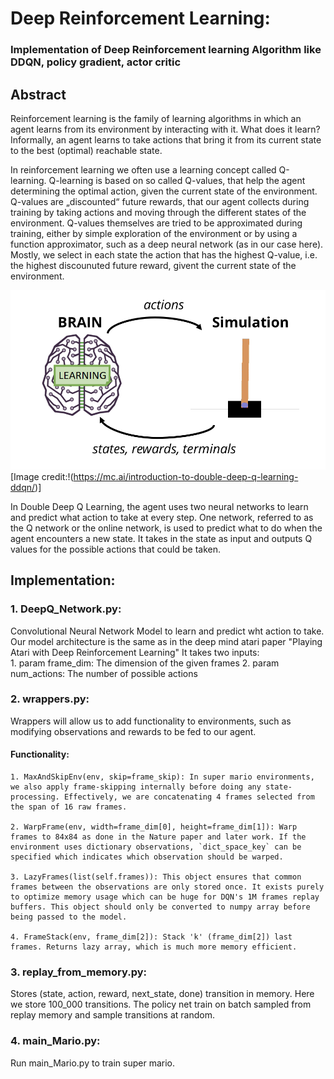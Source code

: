 # Deep Reinforcement Learning:
### Implementation of Deep Reinforcement learning Algorithm like DDQN, policy gradient, actor critic
## Abstract
Reinforcement learning is the family of learning algorithms in which an agent learns from its environment by interacting with it. What does it learn? Informally, an agent learns to take actions that bring it from its current state to the best (optimal) reachable state.

In reinforcement learning we often use a learning concept called Q-learning. Q-learning is based on so called Q-values, that help the agent determining the optimal action, given the current state of the environment. Q-values are „discounted“ future rewards, that our agent collects during training by taking actions and moving through the different states of the environment. Q-values themselves are tried to be approximated during training, either by simple exploration of the environment or by using a function approximator, such as a deep neural network (as in our case here). Mostly, we select in each state the action that has the highest Q-value, i.e. the highest discounuted future reward, givent the current state of the environment.

![GitHub Logo](/Images/DQN.png)
[Image credit:!(https://mc.ai/introduction-to-double-deep-q-learning-ddqn/)]

In Double Deep Q Learning, the agent uses two neural networks to learn and predict what action to take at every step. One network, referred to as the Q network or the online network, is used to predict what to do when the agent encounters a new state. It takes in the state as input and outputs Q values for the possible actions that could be taken. 

## Implementation:
### 1. DeepQ_Network.py: 
Convolutional Neural Network Model to learn and predict wht action to take. Our model architecture is the same as in the deep mind atari paper "Playing Atari with Deep        Reinforcement Learning" It takes two inputs:<br />
    1. param frame_dim: The dimension of the given frames
    2. param num_actions: The number of possible actions

### 2. wrappers.py:
Wrappers will allow us to add functionality to environments, such as modifying observations and rewards to be fed to our agent.
#### Functionality:
    1. MaxAndSkipEnv(env, skip=frame_skip): In super mario environments, we also apply frame-skipping internally before doing any state-processing. Effectively, we are concatenating 4 frames selected from the span of 16 raw frames.
    
    2. WarpFrame(env, width=frame_dim[0], height=frame_dim[1]): Warp frames to 84x84 as done in the Nature paper and later work. If the environment uses dictionary observations, `dict_space_key` can be specified which indicates which observation should be warped.
    
    3. LazyFrames(list(self.frames)): This object ensures that common frames between the observations are only stored once. It exists purely to optimize memory usage which can be huge for DQN's 1M frames replay buffers. This object should only be converted to numpy array before being passed to the model.
    
    4. FrameStack(env, frame_dim[2]): Stack 'k' (frame_dim[2]) last frames. Returns lazy array, which is much more memory efficient.
    
### 3. replay_from_memory.py:
Stores (state, action, reward, next_state, done) transition in memory. Here we store 100_000 transitions. The policy net train on batch sampled from replay memory and sample transitions at random.

### 4. main_Mario.py:
Run main_Mario.py to train super mario. 
